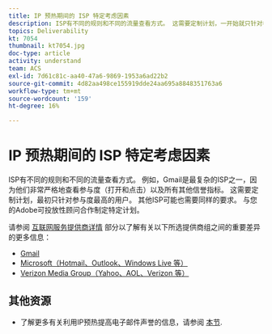 ```yaml
---
title: IP 预热期间的 ISP 特定考虑因素
description: ISP有不同的规则和不同的流量查看方式。 这需要定制计划，一开始就只针对参与度最高的用户。
topics: Deliverability
kt: 7054
thumbnail: kt7054.jpg
doc-type: article
activity: understand
team: ACS
exl-id: 7d61c81c-aa40-47a6-9869-1953a6ad22b2
source-git-commit: 4d82aa498ce155919dde24aa695a8848351763a6
workflow-type: tm+mt
source-wordcount: '159'
ht-degree: 16%

---
```


# IP 预热期间的 ISP 特定考虑因素

ISP有不同的规则和不同的流量查看方式。 例如，Gmail是最复杂的ISP之一，因为他们非常严格地查看参与度（打开和点击）以及所有其他信誉指标。 这需要定制计划，最初只针对参与度最高的用户。 其他ISP可能也需要同样的要求。 与您的Adobe可投放性顾问合作制定特定计划。

请参阅 [互联网服务提供商详情](/help/internet-service-provider-specifics/overview.md) 部分以了解有关以下所选提供商组之间的重要差异的更多信息：

* [Gmail](/help/internet-service-provider-specifics/gmail.md)
* [Microsoft（Hotmail、Outlook、Windows Live 等）](/help/internet-service-provider-specifics/microsoft.md)
* [Verizon Media Group（Yahoo、AOL、Verizon 等）](/help/internet-service-provider-specifics/verizon-media-group.md)

## 其他资源

* 了解更多有关利用IP预热提高电子邮件声誉的信息，请参阅 [本节](/help/additional-resources/increase-reputation-with-ip-warming.md).
